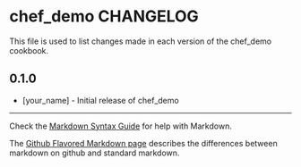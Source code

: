 chef_demo CHANGELOG
===================

This file is used to list changes made in each version of the chef_demo cookbook.

0.1.0
-----
- [your_name] - Initial release of chef_demo

- - -
Check the [Markdown Syntax Guide](http://daringfireball.net/projects/markdown/syntax) for help with Markdown.

The [Github Flavored Markdown page](http://github.github.com/github-flavored-markdown/) describes the differences between markdown on github and standard markdown.
